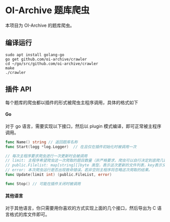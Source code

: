 # OI-Archive 题库爬虫

本项目为 OI-Archive 的题库爬虫。



 ## 编译运行

```shell
sudo apt install golang-go
go get github.com/oi-archive/crawler
cd ~/go/src/github.com/oi-archive/crawler
make
./crawler
```



## 插件 API

每个题库的爬虫都以插件的形式被爬虫主程序调用，具体的格式如下

#### Go

对于 go 语言，需要实现以下接口，然后以 plugin 模式编译，即可正常被主程序调用。

```go
func Name() string // 返回题库名称
func Start(logg *log.Logger)  // 在且仅在插件初始化时被调用一次

// 每次主程序要求爬虫进行一次更新时会被调用
// limit: 主程序希望爬虫这一次爬取的题目数量（非严格要求，爬虫可以自行决定到底爬几题）
// public.Filelist: map[string][]byte 类型，表示这次更新的文件列表，key表示文件的完整路径名，value表示文件内容
// error: 本次爬虫运行是否出现致命错误。若非空则主程序将忽略这次爬取的结果。
func Update(limit int) (public.FileList, error) 

func Stop() // 可能在插件关闭时被调用
```



#### 其他语言

对于其他语言，你只需要用你喜欢的方式实现上面的几个接口，然后导出为 C 语言格式的库文件即可。